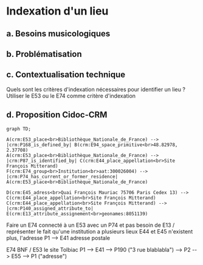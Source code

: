 # Indexation d'un lieu

## a. Besoins musicologiques

## b. Problématisation 

## c. Contextualisation technique

Quels sont les critères d'indexation nécessaires pour identifier un lieu ? Utiliser le E53 ou le E74 comme critère d'indexation

## d. Proposition Cidoc-CRM

```mermaid
graph TD;

A(crm:E53_place<br>Bibliothèque_Nationale_de_France) --> |crm:P168_is_defined_by| B(crm:E94_space_primitive<br>48.82978, 2.37708)
A(crm:E53_place<br>Bibliothèque_Nationale_de_France) --> |crm:P87_is_identified_by| C(crm:E44_place_appellation<br>Site François Mitterand)
F(crm:E74_group<br>Institution<br>aat:300026004) --> |crm:P74_has_current_or_former_residence| A(crm:E53_place<br>Bibliothèque_Nationale_de_France)

D(crm:E45_adress<br>Quai François Mauriac 75706 Paris Cedex 13) --> C(crm:E44_place_appellation<br>Site François Mitterand)
C(crm:E44_place_appellation<br>Site François Mitterand) --> |crm:P140_assigned_attribute_to| E(crm:E13_attribute_assignement<br>geonames:8051139)

```

Faire un E74 connecté à un E53 avec un P74 et pas besoin de E13 / représenter le fait qu'une institution a plusieurs lieux
E44 et E45 n'existent plus, l'adresse P1 --> E41 adresse postale

E74 BNF / E53 le site Tolbiac P1 --> E41 --> P190 ("3 rue blablabla")
                                         --> P2 --> E55 --> P1 ("adresse")
